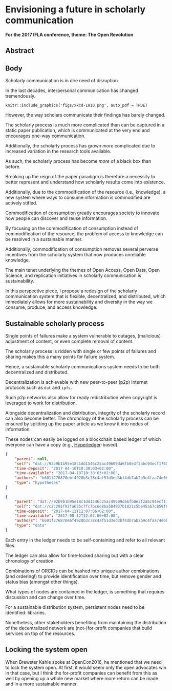 # Envisioning a future in scholarly communication

__For the 2017 IFLA conference, theme: The Open Revolution__

## Abstract



## Body

Scholarly communication is in dire need of disruption. <!-- Many say we need incremental change to produce a sustainable scholarly communication system, but I oppose this idea because after decades of identifying various problems we have seen little sustainable change that truly reimagines how we communicate. We cannot turn a horse into a motor vehicle, so why even try. In this perspective piece, I try to radically reimagine the scholarly communications infrastructure based on the tools that are available to us now and invite everyone to criticize these ideas. Only with diversity of ideas can we truly make progress; currently the decisions are driven by a few oligopolies [@10.1371/journal.pone.0127502] and the tenured professors or policymakers mostly from a different generation. This decreases the diversity of ideas and is stalling the development of how scholars communicate, with dire consequences as has become noticable in recent years. For clarification, with scholars I mean anyone who is interested in consuming, producing, distributing, or contributing to the knowledgebase of our species, regardless of their affiliation or lack thereof. -->

In the last decades, interpersonal communication has changed tremendously. <!-- These past decades have brought with it so much diversity in communication that it can become confusing (see [Figure 1](#fig1)), but it is also liberating by allowing innovative ways to communicate (e.g., social media) or making available previously difficult to use safety measures (e.g., encryption).  -->

```{r xkcd-1810, fig.cap="A comical example of the diversity in communication channels.", echo = FALSE}
knitr::include_graphics('figs/xkcd-1810.png', auto_pdf = TRUE)
```

However, the way scholars communicate their findings has barely changed. <!-- remaining stuck in a paper paradigm. despite the potential we have seen in digital communications on all other interpersonal levels. Despite these developments in communication at a personal level,  l having massive effects on the way we communicate on a personal level and during our day-to-day work as scholars, we have not realized the potential of scholarly communication in the digital age - we still produce in a paper format, albeit digitized.  -->

The scholarly process is much more complicated than can be captured in a static paper publication, which is communicated at the very end and encourages one-way communication. <!-- Registered Reports have already indicated that  -->

Additionally, the scholarly process has grown _more_ complicated due to increased variation in the research tools available.<!--  with the increase in computing techniques applied in scholarly research, the scholarly process has become more complicated in recent decades, whereas the communication system has not changed  proportional to this increasing complexity.  To the contrary, one might even pose that the complexity has decreased, shifting methods into obscure corners of a paper. -->

As such, the scholarly process has become _more_ of a black box than before. 

Breaking up the reign of the paper paradigm is therefore a necessity to better represent and understand how scholarly results come into existence. 

Additionally, due to the commodification of the resource (i.e., knowledge), a new system where ways to consume information is commodified are actively stifled.

Commodification of consumption greatly encourages society to innovate how people can discover and reuse information. <!-- For Wikipedia alone, one of the greatest resources of uncommodified knowledge, there are tons of applications that allow you to consume that information in various ways on various devices.  -->

By focusing on the commodification of consumption instead of commodification of the resource, the problem of access to knowledge can be resolved in a sustainable manner. <!-- Politicians and scholars have been discussing Open Access for at least 15 years. -->

Additionally, commodification of consumption removes several perverse incentives from the scholarly system that now produces unreliable knowledge. <!-- For example, innovativeness and surprisingness are criteria upon which articles are currently selected, where those exact some properties increase the probability that the finding is false [@10.1371/journal.pmed.0020124]. -->

The main tenet underlying the themes of Open Access, Open Data, Open Science, and replication initiatives in scholarly communication is sustainability. <!-- Sustainability of consuming knowledge (Open Access), sustainability of producing reliable knowledge ("reproducibility crisis"), sustainability of The serial crisis indicates that access to knowledge is currently unsustainable (e.g., Harvard cannot even access everything with its massive budget).  -->

In this perspective piece, I propose a redesign of the scholarly communication system that is flexible, decentralized, and distributed, which immediately allows for more sustainability and diversity in the way we consume, produce, and access knowledge.

## Sustainable scholarly process

Single points of failures make a system vulnerable to outages, (malicious) adjustment of content, or even complete removal of content. <!-- As such, a centralized infrastructure is easier to disrupt than a decentralized or distributed one. The Internet is currently organized in such a way that it is relatively centralized, whereas the Darknet (i.e., an alternative cyberspace) is less centralized and has been found to be more resilient [@10.1103/PhysRevE.95.022313].  -->

The scholarly process is ridden with single or few points of failures and sharing makes this a many points for failure system. <!-- For exactly this reason it is so important that scholars become more transparent about their data, their hypotheses, their results, and the chronology of a. -->

<!-- The scholarly communications system is currently centralized at publisher websites, is insecure, and is not resilient. HTTP(S) because redistribution is frequently by copyright Unrestrictive licensing, such as the Creative Commons BY license, allow for free redistribution and increases persistence. For example, anyone can download the entire corpus of Hindawi right now and if Hindawi would then become inaccessible, the articles would still be available regardless. Copyright creates dependence whereas the lack thereof creates independence. -->

Hence, a sustainable scholarly communications system needs to be both decentralized and distributed.

Decentralization is achievable with new peer-to-peer (p2p) Internet protocols such as `dat` and `ipfs`. <!-- Such p2p networks send information across the network, but are is resilient to nodes being removed because they operate in mesh network. If 20 peers have the files, removing one from the network does not affect the availability of the files-->

Such p2p networks also allow for ready redistribution when copyright is leveraged to work for distribution.

Alongside decentralization and distribution, integrity of the scholarly record can also become better. The chronology of the scholarly process can be ensured by splitting up the paper article as we know it into nodes of information.

These nodes can easily be logged on a blockchain based ledger of which everyone can have a copy (e.g., [Hyperledger](https://github.com/hyperledger/fabric)-based). <!-- An example is available below -->

```json
{
	"parent": null,
	"self": "dat://92b9b1b95e18c1dd1546c25ac49609da6fb0e3f2abc94ecf17609c565888c16b",
	"time-deposit": "2017-04-10T18:38:03+02:00",
	"time-available": "2017-04-10T18:38:03+02:00",
	"authors": "b601f276870ebf4920b3c78c4af51d3ed3bf4db7ab2b9c4faa74e0b457aa13ed",
	"type": "hypotheses"
}

{
	"parent": "dat://92b9b1b95e18c1dd1546c25ac49609da6fb0e3f2abc94ecf17609c565888c16b",
	"self": "dat://c2c291f93fa635c7fc7bc6e8ba504937b1821c5be45ab7c859f6e6cd19a291b7",
	"time-deposit": "2017-04-12T12:07:06+02:00",
	"time-available": "2017-08-12T12:07:06+02:00",
	"authors": "b601f276870ebf4920b3c78c4af51d3ed3bf4db7ab2b9c4faa74e0b457aa13ed",
	"type": "data"
}
```

Each entry in the ledger needs to be self-containing and refer to all relevant files.

The ledger can also allow for time-locked sharing but with a clear chronology of creation.

Combinations of ORCIDs can be hashed into unique author combinations (and ordering!) to provide identification over time, but remove gender and status bias (amongst other things).

What types of nodes are contained in the ledger, is something that requires discussion and can change over time.

For a sustainable distribution system, persistent nodes need to be identified: libraries.

Nonetheless, other stakeholders benefiting from maintaining the distribution of the decentralized network are (not-)for-profit companies that build services on top of the resources.


## Locking the system open

When Brewster Kahle spoke at OpenCon2016, he mentioned that we need to lock the system open. At first, it would seem only the open advocates win in that case, but I think the for-profit companies can benefit from this as well by opening up a whole new market where more return can be made and in a more sustainable manner.